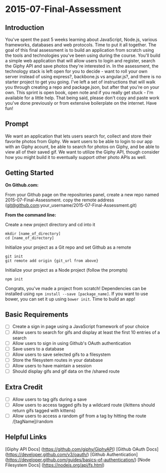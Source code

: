 # 2015-07-Final-Assessment

## Introduction

You've spent the past 5 weeks learning about JavaScript, Node.js, various frameworks, databases and web protocols. Time to put it all together. The goal of this final assessment is to build an application from scratch using the tools and technologies you've been using during the course. You'll build a simple web application that will allow users to login and register, search the Giphy API and save photos they're interested in. In the assessment, the technology stack is left open for you to decide - want to roll your own server instead of using express?, backbone.js vs angular.js?, and there is no starter project to get you going. I've left a set of instructions that will walk you through creating a repo and package.json, but after that you're on your own. This sprint is open book, open note and if you really get stuck - I'm available for a little help. That being said, please don't copy and paste work you've done previously or from extensive boilerplate on the internet. Have fun!

## Prompt

We want an application that lets users search for, collect and store their favorite photos from Giphy. We want users to be able to login to our app with an Giphy acount, be able to search for photos on Giphy, and be able to view all of their saved gif. We want to utilize the Giphy API, though consider how you might build it to eventually support other photo APIs as well.

## Getting Started

**On Github.com:**
  
  From your Github page on the repositories panel, create a new repo named 2015-07-Final-Assessment.
  copy the remote address (git@github.com:your_username/2015-07-Final-Assessment.git)

**From the command line:**

  Create a new project directory and cd into it
  ```
  mkdir [name_of_directory]
  cd [name_of_directory]
  ```
  
  Initialize your project as a Git repo and set Github as a remote
  ```
  git init
  git remote add origin {git_url from above}
  ```
  
  Initialize your project as a Node project (follow the prompts)
  ```
  npm init
  ```
  
Congrats, you've made a project from scratch! Dependencies can be installed using ```npm install --save [package_name]```. If you want to use bower, you can set it up using ```bower init```. Time to build an app!

## Basic Requirements

  - [ ] Create a sign in page using a JavaScript framework of your choice
  - [ ] Allow users to search for gifs and display at least the first 10 entries of a search
  - [ ] Allow users to sign in using Github's OAuth authentication
  - [ ] Save users to a database
  - [ ] Allow users to save selected gifs to a filesystem
  - [ ] Store the filesystem routes in your database
  - [ ] Allow users to have maintain a session
  - [ ] Should display gifs and gif data on the /shared route
  
## Extra Credit

- [ ] Allow users to tag gifs during a save
- [ ] Allow users to access tagged gifs by a wildcard route (/kittens should return gifs tagged with kittens)
- [ ] Allow users to access a random gif from a tag by hitting the route /[tagName]/random

## Helpful Links

[Giphy API Docs] (https://github.com/giphy/GiphyAPI)
[Github OAuth Docs] (https://developer.github.com/v3/oauth/)
[Github Authentication] (https://developer.github.com/guides/basics-of-authentication/)
[Node Filesystem Docs] (https://nodejs.org/api/fs.html)


